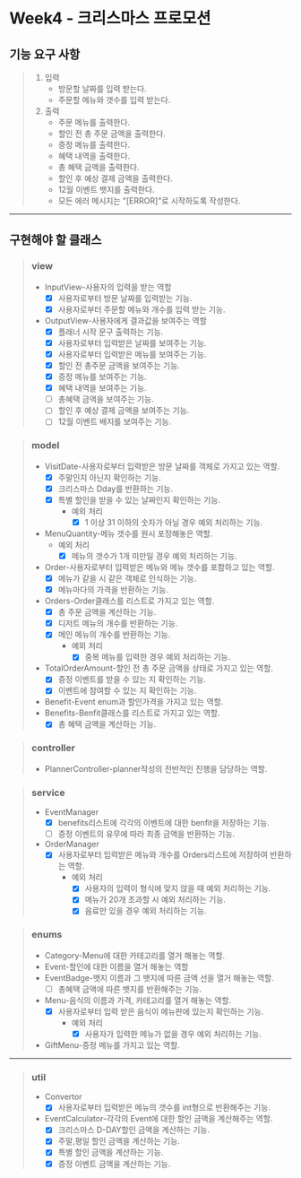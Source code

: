 # Week4 - 크리스마스 프로모션

## 기능 요구 사항

> 1. 입력
>    + 방문할 날짜를 입력 받는다.
>    + 주문할 메뉴와 갯수를 입력 받는다.
> 2. 출력
>    + 주문 메뉴를 출력한다.
>    + 할인 전 총 주문 금액을 출력한다.
>    + 증정 메뉴를 출력한다.
>    + 혜택 내역을 출력한다.
>    + 총 혜택 금액을 출력한다.
>    + 할인 후 예상 결제 금액을 출력한다.
>    + 12월 이벤트 뱃지를 출력한다.
>    + 모든 에러 메시지는 "[ERROR]"로 시작하도록 작성한다.
---

## 구현해야 할 클래스

> ### view
> + InputView-사용자의 입력을 받는 역할
>   + [X] 사용자로부터 방문 날짜를 입력받는 기능.
>   + [X] 사용자로부터 주문할 메뉴와 개수를 입력 받는 기능.
> + OutputView-사용자에게 결과값을 보여주는 역할
>   + [X] 플래너 시작 문구 출력하는 기능.
>   + [X] 사용자로부터 입력받은 날짜를 보여주는 기능.
>   + [X] 사용자로부터 입력받은 메뉴를 보여주는 기능.
>   + [X] 할인 전 총주문 금액을 보여주는 기능.
>   + [X] 증정 메뉴를 보여주는 기능.
>   + [X] 혜택 내역을 보여주는 기능.
>   + [ ] 총혜택 금액을 보여주는 기능.
>   + [ ] 할인 후 예상 결제 금액을 보여주는 기능.
>   + [ ] 12월 이벤트 배지를 보여주는 기능.

> ### model
> + VisitDate-사용자로부터 입력받은 방문 날짜를 객체로 가지고 있는 역할.
>   + [X] 주말인지 아닌지 확인하는 기능.
>   + [X] 크리스마스 Dday를 반환하는 기능.
>   + [X] 특별 할인을 받을 수 있는 날짜인지 확인하는 기능.
>     + 예외 처리
>       + [X] 1 이상 31 이하의 숫자가 아닐 경우 예외 처리하는 기능.
> + MenuQuantity-메뉴 갯수를 원시 포장해놓은 역할.
>   + 예외 처리 
>     + [X] 메뉴의 갯수가 1개 미만일 경우 예외 처리하는 기능.
> + Order-사용자로부터 입력받은 메뉴와 메뉴 갯수를 포함하고 있는 역할.
>   + [X] 메뉴가 같을 시 같은 객체로 인식하는 기능.
>   + [X] 메뉴마다의 가격을 반환하는 기능.
> + Orders-Order클래스를 리스트로 가지고 있는 역할.
>   + [X] 총 주문 금액을 계산하는 기능.
>   + [X] 디저트 메뉴의 개수를 반환하는 기능.
>   + [X] 메인 메뉴의 개수를 반환하는 기능.
>     + 예외 처리
>       + [X] 중복 메뉴를 입력한 경우 예외 처리하는 기능. 
> + TotalOrderAmount-할인 전 총 주문 금액을 상태로 가지고 있는 역할.
>   + [X] 증정 이벤트를 받을 수 있는 지 확인하는 기능.
>   + [X] 이벤트에 참여할 수 있는 지 확인하는 기능.
> + Benefit-Event enum과 할인가격을 가지고 있는 역할.
> + Benefits-Benfit클래스를 리스트로 가지고 있는 역할.
>   + [X] 총 혜택 금액을 계산하는 기능.

> ### controller
> + PlannerController-planner작성의 전반적인 진행을 담당하는 역할.

> ### service
> + EventManager
>   + [X] benefits리스트에 각각의 이벤트에 대한 benfit을 저장하는 기능.
>   + [ ] 증정 이벤트의 유무에 따라 최종 금액을 반환하는 기능.
> + OrderManager
>   + [X] 사용자로부터 입력받은 메뉴와 개수를 Orders리스트에 저장하여 반환하는 역할. 
>     + 예외 처리
>       + [X] 사용자의 입력이 형식에 맞지 않을 때 예외 처리하는 기능.
>       + [X] 메뉴가 20개 초과할 시 예외 처리하는 기능.
>       + [X] 음료만 있을 경우 예외 처리하는 기능.

> ### enums
> + Category-Menu에 대한 카테고리를 열거 해놓는 역할.
> + Event-할인에 대한 이름을 열거 해놓는 역할
> + EventBadge-뱃지 이름과 그 뱃지에 따른 금액 선을 열거 해놓는 역할.
>   + [ ] 총혜택 금액에 따른 뱃지를 반환해주는 기능. 
> + Menu-음식의 이름과 가격, 카테고리를 열거 해놓는 역할. 
>   + [X] 사용자로부터 입력 받은 음식이 메뉴판에 있는지 확인하는 기능.
>     + 예외 처리
>       + [X] 사용자가 입력한 메뉴가 없을 경우 예외 처리하는 기능. 
> + GiftMenu-증정 메뉴를 가지고 있는 역할.
---

>### util
> + Convertor
>   + [X] 사용자로부터 입력받은 메뉴의 갯수를 int형으로 반환해주는 기능. 
> + EventCalculator-각각의 Event에 대한 할인 금액을 계산해주는 역할.
>   + [X] 크리스마스 D-DAY할인 금액을 계산하는 기능.
>   + [X] 주말,평일 할인 금액을 계산하는 기능.
>   + [X] 특별 할인 금액을 계산하는 기능.
>   + [X] 증정 이벤트 금액을 계산하는 기능.